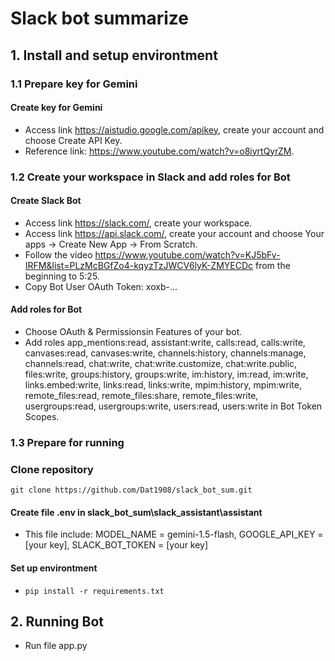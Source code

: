 # Slack bot summarize
## 1. Install and setup environtment 
### 1.1 Prepare key for Gemini
#### Create key for Gemini
- Access link https://aistudio.google.com/apikey, create your account and choose Create API Key.
- Reference link: https://www.youtube.com/watch?v=o8iyrtQyrZM.
### 1.2 Create your workspace in Slack and add roles for Bot
#### Create Slack Bot 
- Access link https://slack.com/, create your workspace.
- Access link https://api.slack.com/, create your account and choose Your apps -> Create New App -> From Scratch.
- Follow the video https://www.youtube.com/watch?v=KJ5bFv-IRFM&list=PLzMcBGfZo4-kqyzTzJWCV6lyK-ZMYECDc from the beginning to 5:25.
- Copy Bot User OAuth Token: xoxb-...
#### Add roles for Bot
- Choose OAuth & Permissionsin Features of your bot.
- Add roles app_mentions:read, assistant:write, calls:read, calls:write, canvases:read, canvases:write, channels:history, channels:manage, channels:read, chat:write, chat:write.customize, chat:write.public, files:write, groups:history, groups:write, im:history, im:read, im:write, links.embed:write, links:read, links:write, mpim:history, mpim:write, remote_files:read, remote_files:share, remote_files:write, usergroups:read, usergroups:write, users:read, users:write in Bot Token Scopes.     
### 1.3 Prepare for running 
### Clone repository
```git clone https://github.com/Dat1908/slack_bot_sum.git```
#### Create file .env in slack_bot_sum\slack_assistant\assistant
- This file include: MODEL_NAME = gemini-1.5-flash, GOOGLE_API_KEY = [your key], SLACK_BOT_TOKEN = [your key]
#### Set up environtment
- ```pip install -r requirements.txt```
## 2. Running Bot
- Run file app.py
